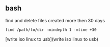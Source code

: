 ## bash

find and delete files created more then 30 days

    find /path/to/dir -mindepth 1 -mtime +30

[write iso linux to usb](write iso linux to usb)
